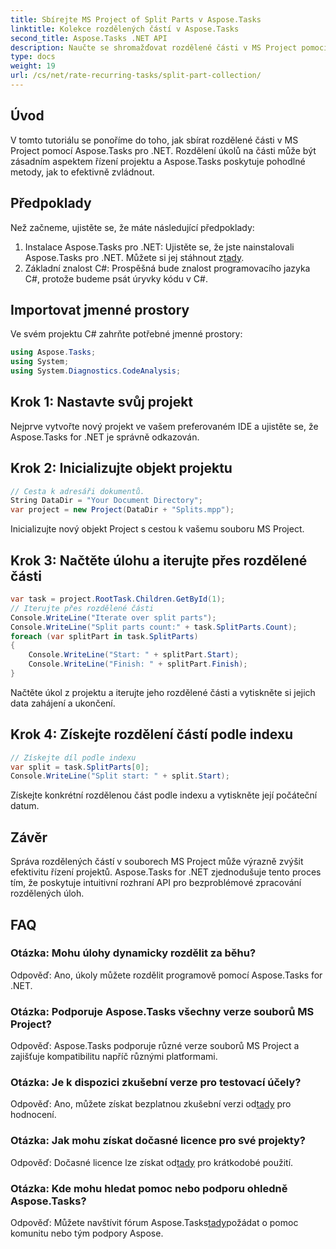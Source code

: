 ```yaml
---
title: Sbírejte MS Project of Split Parts v Aspose.Tasks
linktitle: Kolekce rozdělených částí v Aspose.Tasks
second_title: Aspose.Tasks .NET API
description: Naučte se shromažďovat rozdělené části v MS Project pomocí Aspose.Tasks for .NET. Tento komplexní návod vás provede procesem krok za krokem.
type: docs
weight: 19
url: /cs/net/rate-recurring-tasks/split-part-collection/
---
```

## Úvod
V tomto tutoriálu se ponoříme do toho, jak sbírat rozdělené části v MS Project pomocí Aspose.Tasks pro .NET. Rozdělení úkolů na části může být zásadním aspektem řízení projektu a Aspose.Tasks poskytuje pohodlné metody, jak to efektivně zvládnout.
## Předpoklady
Než začneme, ujistěte se, že máte následující předpoklady:
1. Instalace Aspose.Tasks pro .NET: Ujistěte se, že jste nainstalovali Aspose.Tasks pro .NET. Můžete si jej stáhnout z[tady](https://releases.aspose.com/tasks/net/).
2. Základní znalost C#: Prospěšná bude znalost programovacího jazyka C#, protože budeme psát úryvky kódu v C#.

## Importovat jmenné prostory
Ve svém projektu C# zahrňte potřebné jmenné prostory:
```csharp
using Aspose.Tasks;
using System;
using System.Diagnostics.CodeAnalysis;

```

## Krok 1: Nastavte svůj projekt
Nejprve vytvořte nový projekt ve vašem preferovaném IDE a ujistěte se, že Aspose.Tasks for .NET je správně odkazován.
## Krok 2: Inicializujte objekt projektu
```csharp
// Cesta k adresáři dokumentů.
String DataDir = "Your Document Directory";
var project = new Project(DataDir + "Splits.mpp");
```
Inicializujte nový objekt Project s cestou k vašemu souboru MS Project.
## Krok 3: Načtěte úlohu a iterujte přes rozdělené části
```csharp
var task = project.RootTask.Children.GetById(1);
// Iterujte přes rozdělené části
Console.WriteLine("Iterate over split parts");
Console.WriteLine("Split parts count:" + task.SplitParts.Count);
foreach (var splitPart in task.SplitParts)
{
    Console.WriteLine("Start: " + splitPart.Start);
    Console.WriteLine("Finish: " + splitPart.Finish);
}
```
Načtěte úkol z projektu a iterujte jeho rozdělené části a vytiskněte si jejich data zahájení a ukončení.
## Krok 4: Získejte rozdělení částí podle indexu
```csharp
// Získejte díl podle indexu
var split = task.SplitParts[0];
Console.WriteLine("Split start: " + split.Start);
```
Získejte konkrétní rozdělenou část podle indexu a vytiskněte její počáteční datum.

## Závěr
Správa rozdělených částí v souborech MS Project může výrazně zvýšit efektivitu řízení projektů. Aspose.Tasks for .NET zjednodušuje tento proces tím, že poskytuje intuitivní rozhraní API pro bezproblémové zpracování rozdělených úloh.
## FAQ
### Otázka: Mohu úlohy dynamicky rozdělit za běhu?
Odpověď: Ano, úkoly můžete rozdělit programově pomocí Aspose.Tasks for .NET.
### Otázka: Podporuje Aspose.Tasks všechny verze souborů MS Project?
Odpověď: Aspose.Tasks podporuje různé verze souborů MS Project a zajišťuje kompatibilitu napříč různými platformami.
### Otázka: Je k dispozici zkušební verze pro testovací účely?
 Odpověď: Ano, můžete získat bezplatnou zkušební verzi od[tady](https://releases.aspose.com/) pro hodnocení.
### Otázka: Jak mohu získat dočasné licence pro své projekty?
 Odpověď: Dočasné licence lze získat od[tady](https://purchase.aspose.com/temporary-license/) pro krátkodobé použití.
### Otázka: Kde mohu hledat pomoc nebo podporu ohledně Aspose.Tasks?
 Odpověď: Můžete navštívit fórum Aspose.Tasks[tady](https://forum.aspose.com/c/tasks/15)požádat o pomoc komunitu nebo tým podpory Aspose.